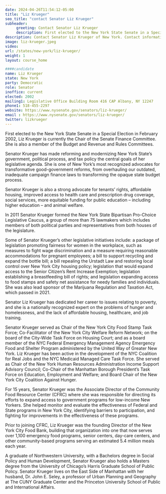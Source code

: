 ```yaml
---
date: 2024-04-26T11:54:12-05:00
title: "Liz Krueger"
seo_title: "contact Senator Liz Krueger"
subheader:
     greeting: Contact Senator Liz Krueger
     description: First elected to the New York State Senate in a Special Election in February 2002, Liz Krueger is currently the Chair of the Senate Finance Committee.  She is also a member of the Budget and Revenue and Rules Committees.
description: Contact Senator Liz Krueger of New York. Contact information for Liz Krueger includes email address, phone number, and mailing address.
image: liz-krueger.jpeg
video:
url: /states/new-york/liz-krueger/
weight: 1
layout: course_home

####candidate
name: Liz Krueger
state: New York
party: Democratic
role: Senator
inoffice: current
elected: 2002
mailing1: Legislative Office Building Room 416 CAP Albany, NY 12247
phone1: 518-455-2297
website: https://www.nysenate.gov/senators/liz-krueger/
email : https://www.nysenate.gov/senators/liz-krueger/
twitter: lizkrueger
---
```


First elected to the New York State Senate in a Special Election in February 2002, Liz Krueger is currently the Chair of the Senate Finance Committee.  She is also a member of the Budget and Revenue and Rules Committees.  

Senator Krueger has made reforming and modernizing New York State’s government, political process, and tax policy the central goals of her legislative agenda. She is one of New York’s most recognized advocates for transformative good-government reforms, from overhauling our outdated, inadequate campaign finance laws to transforming the opaque state budget process.

Senator Krueger is also a strong advocate for tenants’ rights, affordable housing, improved access to health care and prescription drug coverage, social services, more equitable funding for public education – including higher education – and animal welfare.

In 2011 Senator Krueger formed the New York State Bipartisan Pro-Choice Legislative Caucus, a group of more than 75 lawmakers which includes members of both political parties and representatives from both houses of the legislature.

Some of Senator Krueger’s other legislative initiatives include: a package of legislation promoting fairness for women in the workplace, such as measures to fight wage discrimination and a measure requiring reasonable accommodations for pregnant employees; a bill to support recycling and expand the bottle bill; a bill repealing the Urstadt Law and restoring local control over New York City housing policy; legislation that would expand access to the Senior Citizen’s Rent Increase Exemption; legislation establishing a breastfeeding bill of rights; and legislation expanding access to food stamps and safety net assistance for needy families and individuals.  She was also lead sponsor of the Marijuana Regulation and Taxation Act, which passed in 2021.

Senator Liz Krueger has dedicated her career to issues relating to poverty, and she is a nationally recognized expert on the problems of hunger and homelessness, and the lack of affordable housing, healthcare, and job training.

Senator Krueger served as Chair of the New York City Food Stamp Task Force; Co-Facilitator of the New York City Welfare Reform Network; on the board of the City-Wide Task Force on Housing Court; and as a board member of the NYC Federal Emergency Management Agency Emergency Food and Shelter Program administered by the United Way of Greater New York.  Liz Krueger has been active in the development of the NYC Coalition for Real Jobs and the NYC Medicaid Managed Care Task Force.  She served as Chair of the New York Human Resources Administration Income Support Advisory Council; Co-Chair of the Manhattan Borough President’s Task Force on Education, Employment and Welfare; and Board Chair of the New York City Coalition Against Hunger.

For 15 years, Senator Krueger was the Associate Director of the Community Food Resource Center (CFRC) where she was responsible for directing its efforts to expand access to government programs for low-income New Yorkers. She helped monitor and evaluate the effectiveness of Federal and State programs in New York City, identifying barriers to participation, and fighting for improvements in the effectiveness of these programs.

Prior to joining CFRC, Liz Krueger was the founding Director of the New York City Food Bank, building that organization into one that now serves over 1,100 emergency food programs, senior centers, day-care centers, and other community-based programs serving an estimated 5.4 million meals each year.

A graduate of Northwestern University, with a Bachelors degree in Social Policy and Human Development, Senator Krueger also holds a Masters degree from the University of Chicago’s Harris Graduate School of Public Policy. Senator Krueger lives on the East Side of Manhattan with her husband, Dr. John E. Seley, a professor of Urban Planning and Geography at The CUNY Graduate Center and the Princeton University School of Public and International Affairs.
